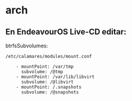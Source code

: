 # arch

## En EndeavourOS Live-CD editar:
btrfsSubvolumes:
```
/etc/calamares/modules/mount.conf
```
```
    - mountPoint: /var/tmp
      subvolume: /@tmp
    - mountPoint: /var/lib/libvirt
      subvolume: /@libvirt
    - mountPoint: /.snapshots
      subvolume: /@snapshots
```

